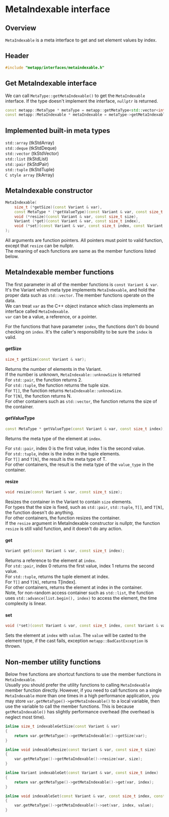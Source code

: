 # MetaIndexable interface

## Overview

`MetaIndexable` is a meta interface to get and set element values by index.  

## Header

```c++
#include "metapp/interfaces/metaindexable.h"
```

## Get MetaIndexable interface

We can call `MetaType::getMetaIndexable()` to get the `MetaIndexable` interface. If the type doesn't implement the interface, `nullptr` is returned.

```c++
const metapp::MetaType * metaType = metapp::getMetaType<std::vector<int> >();
const metapp::MetaIndexable * metaIndexable = metaType->getMetaIndexable();
```

## Implemented built-in meta types

`std::array` (tkStdArray)  
`std::deque` (tkStdDeque)  
`std::vector` (tkStdVector)  
`std::list` (tkStdList)  
`std::pair` (tkStdPair)  
`std::tuple` (tkStdTuple)  
`C style array` (tkArray)  

## MetaIndexable constructor

```c++
MetaIndexable(
	size_t (*getSize)(const Variant & var),
	const MetaType * (*getValueType)(const Variant & var, const size_t index),
	void (*resize)(const Variant & var, const size_t size),
	Variant (*get)(const Variant & var, const size_t index),
	void (*set)(const Variant & var, const size_t index, const Variant & value)
);
```

All arguments are function pointers. All pointers must point to valid function, except that `resize` can be nullptr.  
The meaning of each functions are same as the member functions listed below.

## MetaIndexable member functions

The first parameter in all of the member functions is `const Variant & var`. It's the Variant which meta type implements `MetaIndexable`, and hold the proper data such as `std::vector`. The member functions operate on the data.  
We can treat `var` as the C++ object instance which class implements an interface called `MetaIndexable`.  
`var` can be a value, a reference, or a pointer.  

For the functions that have parameter `index`, the functions don't do bound checking on `index`. It's the caller's responsibility to be sure the `index` is valid.

#### getSize

```c++
size_t getSize(const Variant & var);
```

Returns the number of elements in the Variant.  
If the number is unknown, `MetaIndexable::unknowSize` is returned  
For `std::pair`, the function returns 2.  
For `std::tuple`, the function returns the tuple size.  
For `T[]`, the function returns `MetaIndexable::unknowSize`.  
For `T[N]`, the function returns N.  
For other containers such as `std::vector`, the function returns the size of the container.  

#### getValueType

```c++
const MetaType * getValueType(const Variant & var, const size_t index);
```

Returns the meta type of the element at `index`.  

For `std::pair`, index 0 is the first value, index 1 is the second value.  
For `std::tuple`, index is the index in the tuple elements.  
For `T[]` and `T[N]`, the result is the meta type of T.  
For other containers, the result is the meta type of the `value_type` in the container.  

#### resize

```c++
void resize(const Variant & var, const size_t size);
```

Resizes the container in the Variant to contain `size` elements.  
For types that the size is fixed, such as `std::pair`, `std::tuple`, `T[]`, and `T[N]`, the function doesn't do anything.  
For other containers, the function resizes the container.  
If the `resize` argument in MetaIndexable constructor is nullptr, the function `resize` is still valid function, and it doesn't do any action.  

#### get

```c++
Variant get(const Variant & var, const size_t index);
```

Returns a reference to the element at `index`.  
For `std::pair`, index 0 returns the first value, index 1 returns the second value.  
For `std::tuple`, returns the tuple element at index.  
For `T[]` and `T[N]`, returns T[index].  
For other containers, returns the element at index in the container.  
Note, for non-random access container such as `std::list`, the function uses `std::advance(list.begin(), index)` to access the element, the time complexity is linear.  

#### set

```c++
void (*set)(const Variant & var, const size_t index, const Variant & value);
```

Sets the element at `index` with `value`. The `value` will be casted to the element type, if the cast fails, exception `metapp::BadCastException` is thrown.  

## Non-member utility functions

Below free functions are shortcut functions to use the member functions in `MetaIndexable`.  
Usually you should prefer the utility functions to calling `MetaIndexable` member function directly. However, if you need to call functions on a single `MetaIndexable` more than one times in a high performance application, you may store `var.getMetaType()->getMetaIndexable()` to a local variable, then use the variable to call the member functions. This is because `getMetaIndexable()` has slightly performance overhead (the overhead is neglect most time).

```c++
inline size_t indexableGetSize(const Variant & var)
{
	return var.getMetaType()->getMetaIndexable()->getSize(var);
}

inline void indexableResize(const Variant & var, const size_t size)
{
	var.getMetaType()->getMetaIndexable()->resize(var, size);
}

inline Variant indexableGet(const Variant & var, const size_t index)
{
	return var.getMetaType()->getMetaIndexable()->get(var, index);
}

inline void indexableSet(const Variant & var, const size_t index, const Variant & value)
{
	var.getMetaType()->getMetaIndexable()->set(var, index, value);
}
```

